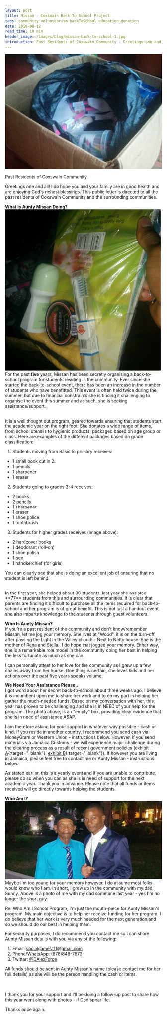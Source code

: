 ```yaml
---
layout: post
title: Missan - Coxswain Back To School Project
tags: community volunteerism backToSchool education donation
date: 2018-08-12
read_time: 10 min
header_image: /images/blog/missan-back-to-school-1.jpg
introduction: Past Residents of Coxswain Community - Greetings one and all! I do hope you and your family are in good health and are enjoying God's richest blessings. This public letter is directed to all the past residents of Coxswain Community and the surrounding communities.
---
```



!["Missan Back To School"](/images/blog/missan-back-to-school-1.jpg "Missan Back To School Package")

Past Residents of Coxswain Community,

Greetings one and all! I do hope you and your family are in good health and are enjoying God's richest blessings. This public letter is directed to all the past residents of Coxswain Community and the surrounding communities.



**What is Aunty Missan Doing?**
!["Package"](/images/blog/missan-back-to-school-2.jpg "Package")
<br/>
For the past **five** years, Missan has been secretly organising a back-to-school program for students residing in the community. Ever since she started the back-to-school event, there has been an increase in the number of students who have benefitted. This event is often held twice during the summer, but due to financial constraints she is finding it challenging to organise the event this summer and as such, she is seeking assistance/support.  

<br/>
It is a well thought out program, geared towards ensuring that students start the academic year on the right foot. She donates a wide range of items, from school utensils to hygienic products, packaged based on age group or class. Here are examples of the different packages based on grade classification:

1. Students moving from Basic to primary receives:

- 1 small book cut in 2.
- 1 pencils
- 1 sharpener
- 1 eraser

2. Students going to grades 3-4 receives:

- 2 books
- 2 pencils
- 1 sharpener
- 1 eraser
- 1 shoe police
- 1 toothbrush

3. Students for higher grades receives (image above):

- 2 hardcover books
- 1 deodorant (roll-on)
- 1 shoe polish
- 1 pen
- 1 handkerchief (for girls)

You can clearly see that she is doing an excellent job of ensuring that no student is left behind.

<br/>
In the first year, she helped about 30 students, last year she assisted **77** students from this and surrounding communities. It is clear that parents are finding it difficult to purchase all the items required for back-to-school and her program is of great benefit. This is not just a handout event, she also imparts knowledge to the students through guest volunteers.

**Who Is Aunty Missan?**
<br/>
If you're a past resident of the community and don't know/remember Missan, let me jog your memory. She lives at "Wood", it is on the turn-off after passing the Light In the Valley church - Next to Natty house. She is the mother of Rena and Stella.. I do hope that jogged your memory. Either way, she is a remarkable role model in the community doing her best in helping the less fortunate as much as she can.

I can personally attest to her love for the community as I grew up a few chains away from her house. One thing is certain, she loves kids and her actions over the past five years speaks volume.



**We Need Your Assistance Please..**
<br/>
I got word about her secret back-to-school about three weeks ago. I believe it is incumbent upon me to share her work and to do my part in helping her gather the much-needed funds. Based on my conversation with her, this year has proven to be challenging and she is in NEED of your help for the program. The photo above, is an "empty" box, providing clear evidence that she is in need of assistance ASAP. 


I am therefore asking for your support in whatever way possible - cash or kind. If you reside in another country, I recommend you send cash via MoneyGram or Western Union - instructions below. However, if you send materials via Jamaica Customs - we will experience major challenge during the clearing process as a result of recent government policies ([exhibit A](http://www.jamaicaobserver.com/business/Customs-duties-in-Jamaica-among-world-s-highest_19222744){:target="_blank"}, [exhibit B](/images/blog/missan-back-to-school-4.jpg){:target="_blank"}). If however you are living in Jamaica, please feel free to contact me or Aunty Missan - instructions below.

As stated earlier, this is a yearly event and if you are unable to contribute, please do so when you can as she is in need of support for the next academic year. Thank you in advance. Please note that all funds or items received will go directly towards helping the students.

**Who Am I?**
<br/>
!["Who Am I"](/images/blog/missan-back-to-school-3.jpg)
Maybe I'm too young for your memory however, I do assume most folks would know who I am. In short, I grew up in the community with my dad, Sunny. Above is a photo of me with my dad sometime last year - yes I'm no longer the short guy.

Re: Who Am I School Program, I'm just the mouth-piece for Aunty Missan's program. My main objective is to help her receive funding for her program. I do believe that her work is very much needed for the next generation and so we should do our best in helping them. 

For security purposes, I do recommend you contact me so I can share Aunty Missan details with you via any of the following:

1. Email: socialgames111@gmail.com
2. Phone/WhatsApp: (876)848-7873
3. Twitter: [@DAlexForce](https://twitter.com/DAlexForce)

All funds should be sent in Aunty Missan's name (please contact me for her full details) as she will be the person handling the cash or items.

<br/>
<br/>
I thank you for your support and I'll be doing a follow-up post to share how this year went along with photos - if God spear life.


Thanks once again.
